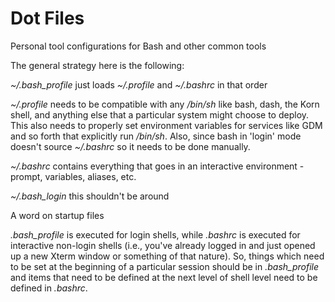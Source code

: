 # Dot Files
Personal tool configurations for Bash and other common tools

The general strategy here is the following:

*~/.bash_profile* just loads *~/.profile* and *~/.bashrc* in that order

*~/.profile* needs to be compatible with any */bin/sh* like bash, dash, the Korn
shell, and anything else that a particular system might choose to deploy.  This
also needs to properly set environment variables for services like GDM and so
forth that explicitly run */bin/sh*. Also, since bash in 'login' mode doesn't
source *~/.bashrc* so it needs to be done manually.

*~/.bashrc* contains everything that goes in an interactive environment -
prompt, variables, aliases, etc.

*~/.bash_login* this shouldn't be around

A word on startup files

_.bash\_profile_ is executed for login shells, while _.bashrc_ is executed for
interactive non-login shells (i.e., you've already logged in and just
opened up a new Xterm window or something of that nature).  So, things which
need to be set at the beginning of a particular session should be in
_.bash\_profile_ and items that need to be defined at the next level of shell
level need to be defined in _.bashrc_.

